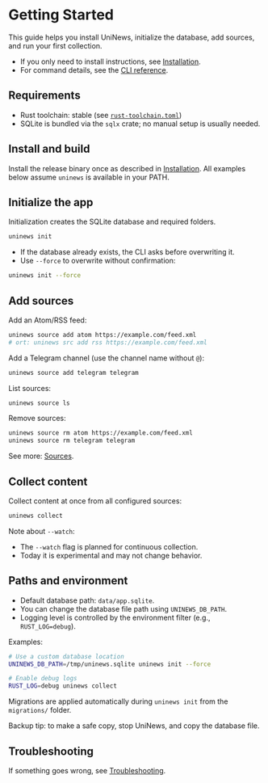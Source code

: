 # Getting Started

This guide helps you install UniNews, initialize the database, add sources, and run your first collection.

- If you only need to install instructions, see [Installation](./installation.md).
- For command details, see the [CLI reference](./cli.md).

## Requirements

- Rust toolchain: stable (see [`rust-toolchain.toml`](../rust-toolchain.toml))
- SQLite is bundled via the `sqlx` crate; no manual setup is usually needed.

## Install and build

Install the release binary once as described in [Installation](./installation.md). All examples below assume `uninews` is available in your PATH.

## Initialize the app

Initialization creates the SQLite database and required folders.

```bash
uninews init
```

- If the database already exists, the CLI asks before overwriting it.
- Use `--force` to overwrite without confirmation:

```bash
uninews init --force
```

## Add sources

Add an Atom/RSS feed:

```bash
uninews source add atom https://example.com/feed.xml
# ort: uninews src add rss https://example.com/feed.xml
```

Add a Telegram channel (use the channel name without `@`):

```bash
uninews source add telegram telegram
```

List sources:

```bash
uninews source ls
```

Remove sources:

```bash
uninews source rm atom https://example.com/feed.xml
uninews source rm telegram telegram
```

See more: [Sources](./sources.md).

## Collect content

Collect content at once from all configured sources:

```bash
uninews collect
```

Note about `--watch`:

- The `--watch` flag is planned for continuous collection.
- Today it is experimental and may not change behavior.

## Paths and environment

- Default database path: `data/app.sqlite`.
- You can change the database file path using `UNINEWS_DB_PATH`.
- Logging level is controlled by the environment filter (e.g., `RUST_LOG=debug`).

Examples:

```bash
# Use a custom database location
UNINEWS_DB_PATH=/tmp/uninews.sqlite uninews init --force

# Enable debug logs
RUST_LOG=debug uninews collect
```

Migrations are applied automatically during `uninews init` from the `migrations/` folder.

Backup tip: to make a safe copy, stop UniNews, and copy the database file.

## Troubleshooting

If something goes wrong, see [Troubleshooting](./troubleshooting.md).
